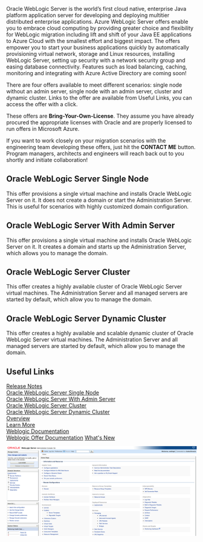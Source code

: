 Oracle WebLogic Server is the world’s first cloud native, enterprise Java platform application server for developing and deploying multitier distributed enterprise applications. Azure WebLogic Server offers enable you to embrace cloud computing by providing greater choice and flexibility for WebLogic migration including lift and shift of your Java EE applications to Azure Cloud with the smallest effort and biggest impact. The offers empower you to start your business applications quickly by automatically provisioning virtual network, storage and Linux resources, installing WebLogic Server, setting up security with a network security group and easing database connectivity. Features such as load balancing, caching, monitoring and integrating with Azure Active Directory are coming soon!

There are four offers available to meet different scenarios: single node without an admin server, single node with an admin server, cluster and dynamic cluster. Links to the offer are available from Useful Links, you can access the offer with a click.

These offers are  **Bring-Your-Own-License**. They assume you have already procured the appropriate licenses with Oracle and are properly licensed to run offers in Microsoft Azure.

If you want to work closely on your migration scenarios with the engineering team developing these offers, just hit the **CONTACT ME** button. Program managers, architects and engineers will reach back out to you shortly and initiate collaboration!

## Oracle WebLogic Server Single Node
This offer provisions a single virtual machine and installs Oracle WebLogic Server on it. It does not create a domain or start the Administration Server. This is useful for scenarios with highly customized domain configuration.

## Oracle WebLogic Server With Admin Server
This offer provisions a single virtual machine and installs Oracle WebLogic Server on it. It creates a domain and starts up the Administration Server, which allows you to manage the domain.

## Oracle WebLogic Server Cluster
This offer creates a highly available cluster of Oracle WebLogic Server virtual machines. The Administration Server and all managed servers are started by default, which allow you to manage the domain. 

## Oracle WebLogic Server Dynamic Cluster  
This offer creates a highly available and scalable dynamic cluster of Oracle WebLogic Server virtual machines. The Administration Server and all managed servers are started by default, which allow you to manage the domain.  

## Useful Links  
[Release Notes](https://query.prod.cms.rt.microsoft.com/cms/api/am/binary/RE3TJ30)  
[Oracle WebLogic Server Single Node](https://azuremarketplace.microsoft.com/en-us/marketplace/apps/oracle.20191001-arm-oraclelinux-wls)  
[Oracle WebLogic Server With Admin Server](https://azuremarketplace.microsoft.com/en-us/marketplace/apps/oracle.20191009-arm-oraclelinux-wls-admin)  
[Oracle WebLogic Server Cluster](https://azuremarketplace.microsoft.com/en-us/marketplace/apps/oracle.20191007-arm-oraclelinux-wls-cluster)  
[Oracle WebLogic Server Dynamic Cluster](https://azuremarketplace.microsoft.com/en-us/marketplace/apps/oracle.20191021-arm-oraclelinux-wls-dynamic-cluster)  
[Overview](https://www.oracle.com/middleware/weblogic/)  
[Learn More](https://www.oracle.com/middleware/technologies/weblogic.html)  
[Weblogic Documentation](https://docs.oracle.com/middleware/12213/wls/index.html)  
[Weblogic Offer Documentation](https://docs.oracle.com/en/middleware/fusion-middleware/weblogic-server/12.2.1.4/wlazu/get-started-oracle-weblogic-server-microsoft-azure-iaas.html#GUID-E0B24A45-F496-4509-858E-103F5EBF67A7)
[What's New](https://docs.oracle.com/middleware/12213/wls/NOTES/toc.htm) 

[![Video WebLogic Server on Azure IaaS](https://github.com/galiacheng/doc4contactme/blob/master/pictures/clusterdomain.png)](https://youtu.be/m7evI4lObcI "WebLogic Server on Azure IaaS - Click to Watch!")
